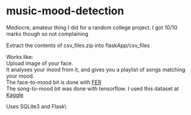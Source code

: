 # music-mood-detection
Mediocre, amateur thing I did for a random college project. I got 10/10 marks though so not complaining

Extract the contents of csv_files.zip into flaskApp/csv_files


Works like:\
Upload image of your face.\
It analyses your mood from it, and gives you a playlist of songs matching your mood.\
The face-to-mood bit is done with [FER](https://pypi.org/project/fer/)\
The song-to-mood bit was done with tensorflow. I used this dataset at [Kaggle](https://www.kaggle.com/yamaerenay/spotify-dataset-19212020-160k-tracks?select=tracks.csv)  


Uses SQLite3 and Flask\


